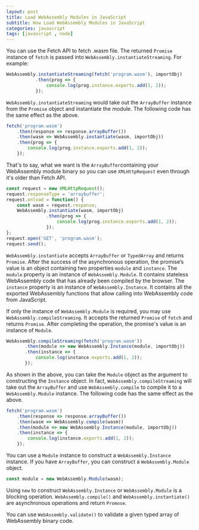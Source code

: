 ```yaml
---
layout: post
title: Load WebAssembly Modules in JavaScript
subtitle: How Load WebAssembly Modules in JavaScript
categories: javascript
tags: [javascript , node]
---
```



You can use the Fetch API to fetch .wasm file. The returned  `Promise`  instance of  `fetch`  is passed into  `WebAssembly.instantiateStreaming`. For example:

```js
WebAssembly.instantiateStreaming(fetch('program.wasm'), importObj)
           .then(prog => {
               console.log(prog.instance.exports.add(1, 2)); 
           });
```

`WebAssembly.instantiateStreaming`  would take out the  `ArrayBuffer`  instance from the  `Promise`  object and instantiate the module. The following code has the same effect as the above.

```js
fetch('program.wasm')
    .then(response => response.arrayBuffer())
    .then(wasm => WebAssembly.instantiate(wasm, importObj))
    .then(prog => {
        console.log(prog.instance.exports.add(1, 2)); 
    });
```

That's to say, what we want is the  `ArrayBuffer`containing your WebAssembly module binary so you can use  `XMLHttpRequest`  even through it's older than Fetch API.

```js
const request = new XMLHttpRequest();
request.responseType = 'arraybuffer';
request.onload = function() {
    const wasm = request.response;
    WebAssembly.instantiate(wasm, importObj)
               .then(prog => {
                   console.log(prog.instance.exports.add(1, 2)); 
               });
};
request.open('GET', 'program.wasm');
request.send();
```

`WebAssembly.instantiate`  accepts  `ArrayBuffer`  or  `TypedArray`  and returns  `Promise`. After the success of the asynchronous operation, the promise’s value is an object containing two properties  `module`  and  `instance`. The  `module`  property is an instance of  `WebAssembly.Module`. It contains stateless WebAssembly code that has already been compiled by the browser. The  `instance`  property is an instance of  `WebAssembly.Instance`. It contains all the exported WebAssembly functions that allow calling into WebAssembly code from JavaScript.

If only the instance of  `WebAssembly.Module`  is required, you may use  `WebAssembly.compileStreaming`. It accepts the returned  `Promise`  of  `fetch`  and returns  `Promise`. After completing the operation, the promise's value is an instance of  `Module`.

```js
WebAssembly.compileStreaming(fetch('program.wasm'))
       .then(module => new WebAssembly.Instance(module, importObj))
       .then(instance => {   
           console.log(instance.exports.add(1, 2)); 
       });
```

As shown in the above, you can take the  `Module`  object as the argument to constructing the  `Instance`  object. In fact,  `WebAssembly.compileStreaming`  will take out the  `ArrayBuffer`  and use  `WebAssembly.compile`  to compile it to a  `WebAssembly.Module`  instance. The following code has the same effect as the above.

```js
fetch('program.wasm')
    .then(response => response.arrayBuffer())
    .then(wasm => WebAssembly.compile(wasm))
    .then(module => new WebAssembly.Instance(module, importObj))
    .then(instance => {   
        console.log(instance.exports.add(1, 2)); 
    });
```

You can use a  `Module`  instance to construct a  `WebAssembly.Instance`  instance. If you have  `ArrayBuffer`, you can construct a  `WebAssembly.Module`  object.

```js
const module = new WebAssembly.Module(wasm);
```

Using  `new`  to construct  `WebAssembly.Instance`  or  `WebAssembly.Module`  is a blocking operation.  `WebAssembly.compile()`  and  `WebAssembly.instantiate()`  are asynchronous operations and return  `Promose`.

You can use  `WebAssembly.validate()`  to validate a given typed array of WebAssembly binary code.
